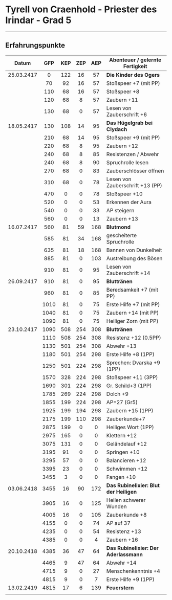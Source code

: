 # Tyrell von Craenhold - Priester des Irindar - Grad 5

---

## Erfahrungspunkte

|   Datum    | GFP  | KEP  | ZEP  | AEP  | Abenteuer / gelernte Fertigkeit         |
| :--------: | :--: | :--: | :--: | :--: | --------------------------------------- |
| 25.03.2417 |  0   | 122  |  16  |  57  | **Die Kinder des Ogers**                |
|            |  70  |  92  |  16  |  57  | Stoßspeer +7 (mit PP)                   |
|            | 110  |  68  |  16  |  57  | Stoßspeer +8                            |
|            | 120  |  68  |  8   |  57  | Zaubern +11                             |
|            | 130  |  68  |  0   |  57  | Lesen von Zauberschrift +6              |
| 18.05.2417 | 130  | 108  |  14  |  95  | **Das Hügelgrab bei Clydach**           |
|            | 210  |  68  |  14  |  95  | Stoßspeer +9 (mit PP)                   |
|            | 220  |  68  |  8   |  95  | Zaubern +12                             |
|            | 240  |  68  |  8   |  85  | Resistenzen / Abwehr                    |
|            | 240  |  68  |  8   |  90  | Spruchrolle lesen                       |
|            | 270  |  68  |  0   |  83  | Zauberschlösser öffnen                  |
|            | 310  |  68  |  0   |  78  | Lesen von Zauberschrift +13 (PP)        |
|            | 470  |  0   |  0   |  78  | Stoßspeer +10                           |
|            | 520  |  0   |  0   |  53  | Erkennen der Aura                       |
|            | 540  |  0   |  0   |  33  | AP steigern                             |
|            | 560  |  0   |  0   |  13  | Zaubern +13                             |
| 16.07.2417 | 560  |  81  |  59  | 168  | **Blutmond**                            |
|            | 585  |  81  |  34  | 168  | gescheiterte Spruchrolle                |
|            | 635  |  81  |  18  | 168  | Bannen von Dunkelheit                   |
|            | 885  |  81  |  0   | 103  | Austreibung des Bösen                   |
|            | 910  |  81  |  0   |  95  | Lesen von Zauberschrift +14             |
| 26.09.2417 | 910  |  81  |  0   |  95  | **Bluttränen**                          |
|            | 960  |  81  |  0   |  85  | Beredsamkeit +7 (mit PP)                |
|            | 1010 |  81  |  0   |  75  | Erste Hilfe +7 (mit PP)                 |
|            | 1040 |  81  |  0   |  75  | Zaubern +14 (mit PP)                    |
|            | 1090 |  81  |  0   |  75  | Heiliger Zorn (mit PP)                  |
| 23.10.2417 | 1090 | 508  | 254  | 308  | **Bluttränen**                          |
|            | 1110 | 508  | 254  | 308  | Resistenz +12 (0.5PP)                   |
|            | 1130 | 501  | 254  | 308  | Abwehr +13                              |
|            | 1180 | 501  | 254  | 298  | Erste Hilfe +8 (1PP)                    |
|            | 1250 | 501  | 224  | 298  | Sprechen: Dvarska +9 (1PP)              |
|            | 1570 | 328  | 224  | 298  | Stoßspeer +11 (3PP)                     |
|            | 1690 | 301  | 224  | 298  | Gr. Schild+3 (1PP)                      |
|            | 1785 | 269  | 224  | 298  | Dolch +9                                |
|            | 1855 | 199  | 224  | 298  | AP=27 (Gr5)                             |
|            | 1925 | 199  | 194  | 298  | Zaubern +15 (1PP)                       |
|            | 2175 | 199  | 110  | 298  | Zauberkunde+7                           |
|            | 2875 | 199  |  0   |  0   | Heiliges Wort (1PP)                     |
|            | 2975 | 165  |  0   |  0   | Klettern +12                            |
|            | 3075 | 131  |  0   |  0   | Geländelauf +12                         |
|            | 3195 |  91  |  0   |  0   | Springen +10                            |
|            | 3295 |  57  |  0   |  0   | Balancieren +12                         |
|            | 3395 |  23  |  0   |  0   | Schwimmen +12                           |
|            | 3455 |  3   |  0   |  0   | Fangen +10                              |
| 03.06.2418 | 3455 |  16  |  90  | 172  | **Das Rubinelixier: Blut der Heiligen** |
|            | 3905 |  16  |  0   | 125  | Heilen schwerer Wunden                  |
|            | 4005 |  16  |  0   | 105  | Zauberkunde +8                          |
|            | 4155 |  0   |  0   |  74  | AP auf 37                               |
|            | 4235 |  0   |  0   |  54  | Resistenz +13                           |
|            | 4385 |  0   |  0   |  4   | Zaubern +16                             |
| 20.10.2418 | 4385 |  36  |  47  |  64  | **Das Rubinelixier: Der Aderlassmann**  |
|            | 4465 |  9   |  47  |  64  | Abwehr +14                              |
|            | 4715 |  9   |  0   |  27  | Menschenkenntnis +4                     |
|            | 4815 |  9   |  0   |  7   | Erste Hilfe +9 (1PP)                    |
| 13.02.2419 | 4815 |  17  |  6   | 139  | **Feuerstern**                          |
|            |      |      |      |      |                                         |
